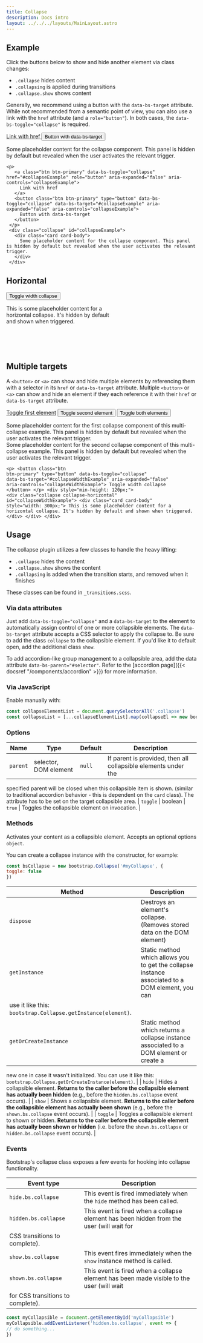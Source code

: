 ```yaml
---
title: Collapse
description: Docs intro
layout: ../../../layouts/MainLayout.astro
---
```

## Example

Click the buttons below to show and hide another element via class changes:

- `.collapse` hides content
- `.collapsing` is applied during transitions
- `.collapse.show` shows content

Generally, we recommend using a button with the `data-bs-target` attribute. While not recommended from a semantic point
of view, you can also use a link with the `href` attribute (and a `role="button"`). In both cases, the
`data-bs-toggle="collapse"` is required.

<div class="card">
 <div class="card-body">
  <p>
   <a class="btn btn-primary" data-bs-toggle="collapse" href="#collapseExample" role="button" aria-expanded="false"
    aria-controls="collapseExample">
    Link with href
   </a>
   <button class="btn btn-primary" type="button" data-bs-toggle="collapse" data-bs-target="#collapseExample"
    aria-expanded="false" aria-controls="collapseExample">
    Button with data-bs-target
   </button>
  </p>
  <div class="collapse" id="collapseExample">
   <div class="card card-body">
    Some placeholder content for the collapse component. This panel is hidden by default but revealed when the user
    activates the relevant trigger.
   </div>
  </div>
 </div>
 <div class="card-footer">
  <pre class="chroma"><code class="language-html">&lt;p&gt;
   &lt;a class=&quot;btn btn-primary&quot; data-bs-toggle=&quot;collapse&quot; href=&quot;#collapseExample&quot; role=&quot;button&quot; aria-expanded=&quot;false&quot; aria-controls=&quot;collapseExample&quot;&gt;
     Link with href
   &lt;/a&gt;
   &lt;button class=&quot;btn btn-primary&quot; type=&quot;button&quot; data-bs-toggle=&quot;collapse&quot; data-bs-target=&quot;#collapseExample&quot; aria-expanded=&quot;false&quot; aria-controls=&quot;collapseExample&quot;&gt;
     Button with data-bs-target
   &lt;/button&gt;
 &lt;/p&gt;
 &lt;div class=&quot;collapse&quot; id=&quot;collapseExample&quot;&gt;
   &lt;div class=&quot;card card-body&quot;&gt;
     Some placeholder content for the collapse component. This panel is hidden by default but revealed when the user activates the relevant trigger.
   &lt;/div&gt;
 &lt;/div&gt;</code></pre>
 </div>
</div>

## Horizontal
<div class="card">
 <div class="card-body">
  <p>
   <button class="btn btn-primary" type="button" data-bs-toggle="collapse" data-bs-target="#collapseWidthExample"
    aria-expanded="false" aria-controls="collapseWidthExample">
    Toggle width collapse
   </button>
  </p>
  <div style="min-height: 120px;">
   <div class="collapse collapse-horizontal" id="collapseWidthExample">
    <div class="card card-body" style="width: 300px;">
     This is some placeholder content for a horizontal collapse. It's hidden by default and shown when triggered.
    </div>
   </div>
  </div>
 </div>
</div>

## Multiple targets

A `<button>` or `<a>` can show and hide multiple elements by referencing them with a selector in its `href` or
  `data-bs-target` attribute.
  Multiple `<button>` or `<a>` can show and hide an element if they each reference it with their `href` or
    `data-bs-target` attribute.
    <div class="card">
     <div class="card-body">
      <p>
       <a class="btn btn-primary" data-bs-toggle="collapse" href="#multiCollapseExample1" role="button"
        aria-expanded="false" aria-controls="multiCollapseExample1">Toggle first element</a>
       <button class="btn btn-primary" type="button" data-bs-toggle="collapse" data-bs-target="#multiCollapseExample2"
        aria-expanded="false" aria-controls="multiCollapseExample2">Toggle second element</button>
       <button class="btn btn-primary" type="button" data-bs-toggle="collapse" data-bs-target=".multi-collapse"
        aria-expanded="false" aria-controls="multiCollapseExample1 multiCollapseExample2">Toggle both elements</button>
      </p>
      <div class="row">
       <div class="col">
        <div class="collapse multi-collapse" id="multiCollapseExample1">
         <div class="card card-body">
          Some placeholder content for the first collapse component of this multi-collapse example. This panel is hidden
          by default but revealed when the user activates the relevant trigger.
         </div>
        </div>
       </div>
       <div class="col">
        <div class="collapse multi-collapse" id="multiCollapseExample2">
         <div class="card card-body">
          Some placeholder content for the second collapse component of this multi-collapse example. This panel is
          hidden
          by default but revealed when the user activates the relevant trigger.
         </div>
        </div>
       </div>
      </div>
     </div>
     <div class="card-footer">
      <pre><code class="language-html">&lt;p&gt;
   &lt;button class=&quot;btn btn-primary&quot; type=&quot;button&quot; data-bs-toggle=&quot;collapse&quot; data-bs-target=&quot;#collapseWidthExample&quot; aria-expanded=&quot;false&quot; aria-controls=&quot;collapseWidthExample&quot;&gt;
     Toggle width collapse
   &lt;/button&gt;
 &lt;/p&gt;
 &lt;div style=&quot;min-height: 120px;&quot;&gt;
   &lt;div class=&quot;collapse collapse-horizontal&quot; id=&quot;collapseWidthExample&quot;&gt;
     &lt;div class=&quot;card card-body&quot; style=&quot;width: 300px;&quot;&gt;
       This is some placeholder content for a horizontal collapse. It's hidden by default and shown when triggered.
     &lt;/div&gt;
   &lt;/div&gt;
 &lt;/div&gt;</code></pre>
     </div>
    </div>
    
## Usage

The collapse plugin utilizes a few classes to handle the heavy lifting:

- `.collapse` hides the content
- `.collapse.show` shows the content
- `.collapsing` is added when the transition starts, and removed when it finishes

These classes can be found in `_transitions.scss`.

### Via data attributes

Just add `data-bs-toggle="collapse"` and a `data-bs-target` to the element to automatically assign control of one
or more collapsible elements. The `data-bs-target` attribute accepts a CSS selector to apply the collapse to. Be
sure to add the class `collapse` to the collapsible element. If you'd like it to default open, add the additional
class `show`.

To add accordion-like group management to a collapsible area, add the data attribute `data-bs-parent="#selector"`.
Refer to the [accordion page]({{< docsref "/components/accordion" >}}) for more information.

### Via JavaScript

Enable manually with:

```js
const collapseElementList = document.querySelectorAll('.collapse')
const collapseList = [...collapseElementList].map(collapseEl => new bootstrap.Collapse(collapseEl))
```

### Options

| Name | Type | Default | Description |
| --- | --- | --- | --- |
`parent` | selector, DOM element | `null` | If parent is provided, then all collapsible elements under the
specified parent will be closed when this collapsible item is shown. (similar to traditional accordion behavior -
this is dependent on the `card` class). The attribute has to be set on the target collapsible area. |
`toggle` | boolean | `true` | Toggles the collapsible element on invocation. |

### Methods

Activates your content as a collapsible element. Accepts an optional options `object`.

You can create a collapse instance with the constructor, for example:

```js
const bsCollapse = new bootstrap.Collapse('#myCollapse', {
toggle: false
})
```

| Method | Description |
| --- | --- |
| `dispose` | Destroys an element's collapse. (Removes stored data on the DOM element) |
| `getInstance` | Static method which allows you to get the collapse instance associated to a DOM element, you can
use it like this: `bootstrap.Collapse.getInstance(element)`. |
| `getOrCreateInstance` | Static method which returns a collapse instance associated to a DOM element or create a
new one in case it wasn't initialized. You can use it like this:
`bootstrap.Collapse.getOrCreateInstance(element)`. |
| `hide` | Hides a collapsible element. **Returns to the caller before the collapsible element has actually been
hidden** (e.g., before the `hidden.bs.collapse` event occurs). |
| `show` | Shows a collapsible element. **Returns to the caller before the collapsible element has actually been
shown** (e.g., before the `shown.bs.collapse` event occurs). |
| `toggle` | Toggles a collapsible element to shown or hidden. **Returns to the caller before the collapsible
element has actually been shown or hidden** (i.e. before the `shown.bs.collapse` or `hidden.bs.collapse` event
occurs). |

### Events

Bootstrap's collapse class exposes a few events for hooking into collapse functionality.

| Event type | Description |
| --- | --- |
| `hide.bs.collapse` | This event is fired immediately when the `hide` method has been called. |
| `hidden.bs.collapse` | This event is fired when a collapse element has been hidden from the user (will wait for
CSS transitions to complete). |
| `show.bs.collapse` | This event fires immediately when the `show` instance method is called. |
| `shown.bs.collapse` | This event is fired when a collapse element has been made visible to the user (will wait
for CSS transitions to complete). |

```js
const myCollapsible = document.getElementById('myCollapsible')
myCollapsible.addEventListener('hidden.bs.collapse', event => {
// do something...
})
```